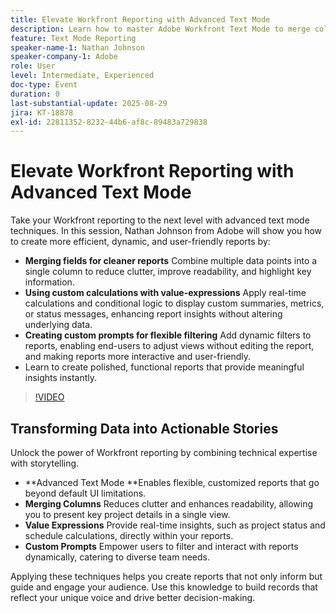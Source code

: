 ```yaml
---
title: Elevate Workfront Reporting with Advanced Text Mode
description: Learn how to master Adobe Workfront Text Mode to merge columns, build custom value expressions, and create dynamic prompts for smarter reporting.
feature: Text Mode Reporting
speaker-name-1: Nathan Johnson
speaker-company-1: Adobe
role: User
level: Intermediate, Experienced
doc-type: Event
duration: 0
last-substantial-update: 2025-08-29
jira: KT-18878
exl-id: 22811352-8232-44b6-af8c-89483a729838
---
```

# Elevate Workfront Reporting with Advanced Text Mode

Take your Workfront reporting to the next level with advanced text mode techniques. In this session, Nathan Johnson from Adobe will show you how to create more efficient, dynamic, and user-friendly reports by:

* **Merging fields for cleaner reports** Combine multiple data points into a single column to reduce clutter, improve readability, and highlight key information.
* **Using custom calculations with value-expressions** Apply real-time calculations and conditional logic to display custom summaries, metrics, or status messages, enhancing report insights without altering underlying data.
* **Creating custom prompts for flexible filtering** Add dynamic filters to reports, enabling end-users to adjust views without editing the report, and making reports more interactive and user-friendly.
* Learn to create polished, functional reports that provide meaningful insights instantly.

>[!VIDEO](https://video.tv.adobe.com/v/3471498/?learn=on&enablevpops)

## Transforming Data into Actionable Stories

Unlock the power of Workfront reporting by combining technical expertise with storytelling.

* **Advanced Text Mode **Enables flexible, customized reports that go beyond default UI limitations.
* **Merging Columns** Reduces clutter and enhances readability, allowing you to present key project details in a single view.
* **Value Expressions** Provide real-time insights, such as project status and schedule calculations, directly within your reports.
* **Custom Prompts** Empower users to filter and interact with reports dynamically, catering to diverse team needs.

Applying these techniques helps you create reports that not only inform but guide and engage your audience. Use this knowledge to build records that reflect your unique voice and drive better decision-making.
